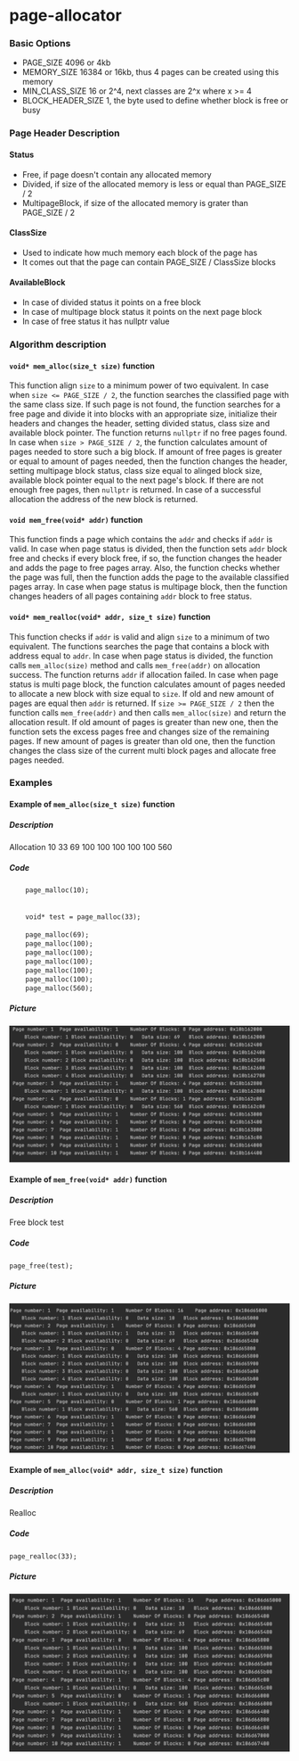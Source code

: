 # page-allocator
### Basic Options
- PAGE_SIZE 4096 or 4kb
- MEMORY_SIZE 16384 or 16kb, thus 4 pages can be created using this memory
- MIN_CLASS_SIZE 16 or 2^4, next classes are 2^x where x >= 4
- BLOCK_HEADER_SIZE 1, the byte used to define whether block is free or busy
### Page Header Description
#### Status
- Free, if page doesn't contain any allocated memory
- Divided, if size of the allocated memory is less or equal than PAGE_SIZE / 2
- MultipageBlock, if size of the allocated memory is grater than PAGE_SIZE / 2
#### ClassSize
- Used to indicate how much memory each block of the page has
- It comes out that the page can contain PAGE_SIZE / ClassSize blocks
#### AvailableBlock
- In case of divided status it points on a free block
- In case of multipage block status it points on the next page block
- In case of free status it has nullptr value
### Algorithm description
#### `void* mem_alloc(size_t size)` function
This function align `size` to a minimum power of two equivalent. In case when `size <= PAGE_SIZE / 2`, the function searches the classified page with the same class size. If such page is not found, the function searches for a free page and divide it into blocks with an appropriate size, initialize their headers and changes the header, setting divided status, class size and available block pointer. The function returns `nullptr` if no free pages found. In case when `size > PAGE_SIZE / 2`, the function calculates amount of pages needed to store such a big block. If amount of free pages is greater or equal to amount of pages needed, then the function changes the header, setting multipage block status, class size equal to alinged block size, available block pointer equal to the next page's block. If there are not enough free pages, then `nullptr` is returned. In case of a successful allocation the address of the new block is returned.
#### `void mem_free(void* addr)` function
This function finds a page which contains the `addr` and checks if `addr` is valid. In case when page status is divided, then the function sets `addr` block free and checks if every block free, if so, the function changes the header and adds the page to free pages array. Also, the function checks whether the page was full, then the function adds the page to the available classified pages array. In case when page status is multipage block, then the function changes headers of all pages containing `addr` block to free status.
#### `void* mem_realloc(void* addr, size_t size)` function
This function checks if `addr` is valid and align `size` to a minimum of two equivalent. The functions searches the page that contains a block with address equal to `addr`. In case when page status is divided, the function calls `mem_alloc(size)` method and calls `mem_free(addr)` on allocation success. The function returns `addr` if allocation failed. In case when page status is multi page block, the function calculates amount of pages needed to allocate a new block with size equal to `size`. If old and new amount of pages are equal then `addr` is returned. If `size >= PAGE_SIZE / 2` then the function calls `mem_free(addr)` and then calls `mem_alloc(size)` and return the allocation result. If old amount of pages is greater than new one, then the function sets the excess pages free and changes size of the remaining pages. If new amount of pages is greater than old one, then the function changes the class size of the current multi block pages and allocate free pages needed.
### Examples
#### Example of `mem_alloc(size_t size)` function
##### Description
Allocation 10 33 69 100 100 100 100 100 560

##### Code
```
    page_malloc(10);


    void* test = page_malloc(33);

    page_malloc(69);
    page_malloc(100);
    page_malloc(100);
    page_malloc(100);
    page_malloc(100);
    page_malloc(100);
    page_malloc(560);
```
##### Picture
![Allocate 3 blocks](example1.png "Allocate 3 blocks")
#### Example of `mem_free(void* addr)` function
##### Description
Free block test
##### Code
`page_free(test);`
##### Picture
![Dealloc 400 byte block](example2.png "Dealloc 400 byte block")

#### Example of `mem_alloc(void* addr, size_t size)` function
##### Description
Realloc
##### Code
``
page_realloc(33);
``
##### Picture
![Realloc](example3.png "Realloc")
